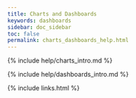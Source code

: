 ```yaml
---
title: Charts and Dashboards
keywords: dashboards
sidebar: doc_sidebar
toc: false
permalink: charts_dashboards_help.html
---
```

{% include help/charts_intro.md %}

{% include help/dashboards_intro.md %}

{% include links.html %}
